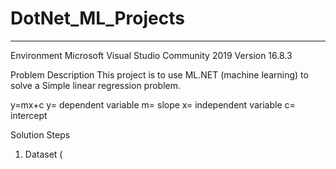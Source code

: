 # DotNet_ML_Projects
************************************************************************************************

Environment 
Microsoft Visual Studio Community 2019
Version 16.8.3



Problem Description
This project is to use ML.NET (machine learning) to solve a Simple linear regression problem.


y=mx+c
y= dependent variable
m= slope
x= independent variable
c= intercept


Solution Steps
1. Dataset (
